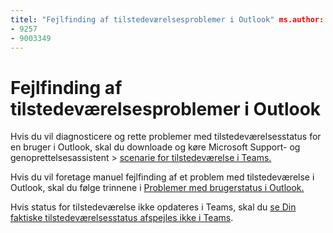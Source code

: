 ```yaml
---
titel: "Fejlfinding af tilstedeværelsesproblemer i Outlook" ms.author: pebaum author: pebaum manager: scotv ms.date: 04/8/2021 ms.audience: Admin ms.topic: article ms.service: o365-administration AFSK: NOINDEX, NOFOLLOW localization_priority: Priority ms.collection: Adm_O365 ms.custom: (
- 9257
- 9003349
---
```


# <a name="troubleshoot-presence-issues-in-outlook"></a>Fejlfinding af tilstedeværelsesproblemer i Outlook

Hvis du vil diagnosticere og rette problemer med tilstedeværelsesstatus for en bruger i Outlook, skal du downloade og køre Microsoft Support- og genoprettelsesassistent > [scenarie for tilstedeværelse i Teams.](https://aka.ms/SaRA-TeamsPresenceScenario)

Hvis du vil foretage manuel fejlfinding af et problem med tilstedeværelse i Outlook, skal du følge trinnene i [Problemer med brugerstatus i Outlook.](https://docs.microsoft.com/microsoftteams/troubleshoot/teams-im-presence/issues-with-presence-in-outlook)

Hvis status for tilstedeværelse ikke opdateres i Teams, skal du [se Din faktiske tilstedeværelsesstatus afspejles ikke i Teams](https://docs.microsoft.com/microsoftteams/troubleshoot/teams-im-presence/presence-not-show-actual-status).
